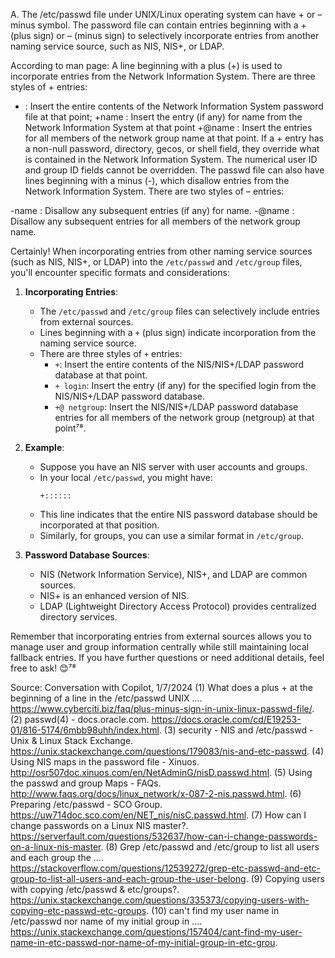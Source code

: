 A. The /etc/passwd file under UNIX/Linux operating system can have + or – minus symbol. The password file can contain entries beginning with a + (plus sign) or – (minus sign) to selectively incorporate entries from another naming service source, such as NIS, NIS+, or LDAP.

According to man page:
A line beginning with a plus (+) is used to incorporate entries from the Network Information System. There are three styles of + entries:

+ : Insert the entire contents of the Network Information System password file at that point;
+name : Insert the entry (if any) for name from the Network Information System at that point
+@name : Insert the entries for all members of the network group name at that point.
If a + entry has a non-null password, directory, gecos, or shell field, they override what is contained in the Network Information System. The numerical user ID and group ID fields cannot be overridden.
The passwd file can also have lines beginning with a minus (-), which disallow entries from the Network Information System. There are two styles of – entries:

-name : Disallow any subsequent entries (if any) for name.
-@name : Disallow any subsequent entries for all members of the network group name.



Certainly! When incorporating entries from other naming service sources (such as NIS, NIS+, or LDAP) into the `/etc/passwd` and `/etc/group` files, you'll encounter specific formats and considerations:

1. **Incorporating Entries**:
    - The `/etc/passwd` and `/etc/group` files can selectively include entries from external sources.
    - Lines beginning with a `+` (plus sign) indicate incorporation from the naming service source.
    - There are three styles of `+` entries:
        - `+`: Insert the entire contents of the NIS/NIS+/LDAP password database at that point.
        - `+ login`: Insert the entry (if any) for the specified login from the NIS/NIS+/LDAP password database.
        - `+@ netgroup`: Insert the NIS/NIS+/LDAP password database entries for all members of the network group (netgroup) at that point⁷⁸.

2. **Example**:
    - Suppose you have an NIS server with user accounts and groups.
    - In your local `/etc/passwd`, you might have:
        ```
        +::::::
        ```
    - This line indicates that the entire NIS password database should be incorporated at that position.
    - Similarly, for groups, you can use a similar format in `/etc/group`.

3. **Password Database Sources**:
    - NIS (Network Information Service), NIS+, and LDAP are common sources.
    - NIS+ is an enhanced version of NIS.
    - LDAP (Lightweight Directory Access Protocol) provides centralized directory services.

Remember that incorporating entries from external sources allows you to manage user and group information centrally while still maintaining local fallback entries. If you have further questions or need additional details, feel free to ask! 😊⁷⁸

Source: Conversation with Copilot, 1/7/2024
(1) What does a plus + at the beginning of a line in the /etc/passwd UNIX .... https://www.cyberciti.biz/faq/plus-minus-sign-in-unix-linux-passwd-file/.
(2) passwd(4) - docs.oracle.com. https://docs.oracle.com/cd/E19253-01/816-5174/6mbb98uhh/index.html.
(3) security - NIS and /etc/passwd - Unix & Linux Stack Exchange. https://unix.stackexchange.com/questions/179083/nis-and-etc-passwd.
(4) Using NIS maps in the password file - Xinuos. http://osr507doc.xinuos.com/en/NetAdminG/nisD.passwd.html.
(5) Using the passwd and group Maps - FAQs. http://www.faqs.org/docs/linux_network/x-087-2-nis.passwd.html.
(6) Preparing /etc/passwd - SCO Group. https://uw714doc.sco.com/en/NET_nis/nisC.passwd.html.
(7) How can I change passwords on a Linux NIS master?. https://serverfault.com/questions/532637/how-can-i-change-passwords-on-a-linux-nis-master.
(8) Grep /etc/passwd and /etc/group to list all users and each group the .... https://stackoverflow.com/questions/12539272/grep-etc-passwd-and-etc-group-to-list-all-users-and-each-group-the-user-belong.
(9) Copying users with copying /etc/passwd & etc/groups?. https://unix.stackexchange.com/questions/335373/copying-users-with-copying-etc-passwd-etc-groups.
(10) can't find my user name in /etc/passwd nor name of my initial group in .... https://unix.stackexchange.com/questions/157404/cant-find-my-user-name-in-etc-passwd-nor-name-of-my-initial-group-in-etc-grou.